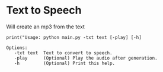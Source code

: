 # Text to Speech

Will create an mp3 from the text
```
print("Usage: python main.py -txt text [-play] [-h]

Options:
   -txt text  Text to convert to speech.
   -play      (Optional) Play the audio after generation.
   -h         (Optional) Print this help.
```